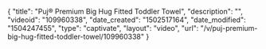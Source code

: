 {
    "title": "Puj&reg; Premium Big Hug Fitted Toddler Towel",
    "description": "",
    "videoid": "109960338",
    "date_created": "1502517164",
    "date_modified": "1504247455",
    "type": "captivate",
    "layout": "video",
    "url": "\/v\/puj-premium-big-hug-fitted-toddler-towel\/109960338"
}
